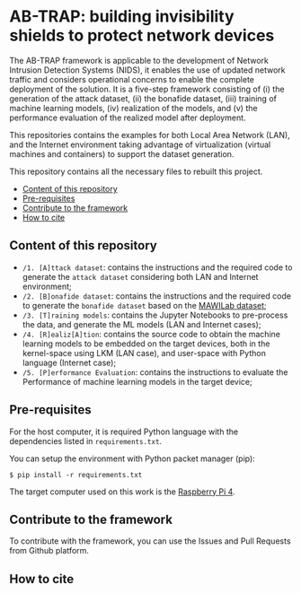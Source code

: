 # AB-TRAP: building invisibility shields to protect network devices
The AB-TRAP framework is applicable to the development of Network Intrusion Detection Systems (NIDS), it enables the use of updated network traffic and considers operational concerns to enable the complete deployment of the solution. It is a five-step framework consisting of (i) the generation of the attack dataset, (ii) the bonafide dataset, (iii) training of machine learning models, (iv) realization of the models, and (v) the performance evaluation of the realized model after deployment.

This repositories contains the examples for both Local Area Network (LAN), and the Internet environment taking advantage of virtualization (virtual machines and containers) to support the dataset generation.

This repository contains all the necessary files to rebuilt this project.

- [Content of this repository](#content-of-this-repository)
- [Pre-requisites](#pre-requisites)
- [Contribute to the framework](#contribute)
- [How to cite](#how-to-cite)

## Content of this repository
* `/1. [A]ttack dataset`: contains the instructions and the required code to generate the `attack dataset` considering both LAN and Internet environment;
* `/2. [B]onafide dataset`: contains the instructions and the required code to generate the `bonafide dataset` based on the [MAWILab dataset](http://www.fukuda-lab.org/mawilab/index.html);
* `/3. [T]raining models`: contains the Jupyter Notebooks to pre-process the data, and generate the ML models (LAN and Internet cases);
* `/4. [R]ealiz[A]tion`: contains the source code to obtain the machine learning models to be embedded on the target devices, both in the kernel-space using LKM (LAN case), and user-space with Python language (Internet case);
* `/5. [P]erformance Evaluation`: contains the instructions to evaluate the Performance of machine learning models in the target device;

## Pre-requisites
For the host computer, it is required Python language with the dependencies listed in `requirements.txt`.

You can setup the environment with Python packet manager (pip):

```
$ pip install -r requirements.txt
```

The target computer used on this work is the [Raspberry Pi 4](https://www.raspberrypi.org/products/raspberry-pi-4-model-b/).

## Contribute to the framework
To contribute with the framework, you can use the Issues and Pull Requests from Github platform.

## How to cite
```

```
